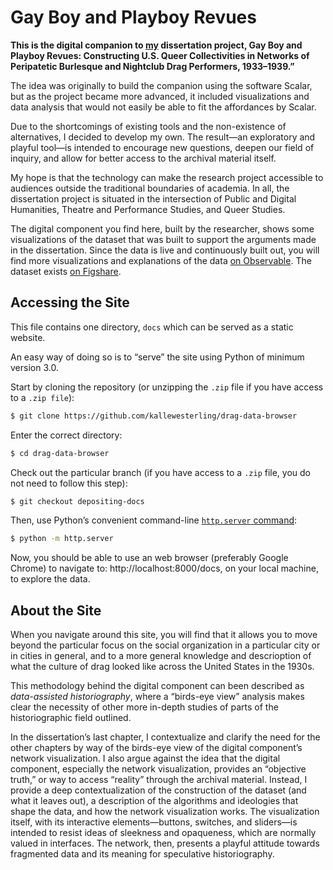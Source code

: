 # Gay Boy and Playboy Revues

**This is the digital companion to [my](https://www.westerling.nu) dissertation project, Gay Boy and Playboy Revues: Constructing U.S. Queer Collectivities in Networks of Peripatetic Burlesque and Nightclub Drag Performers, 1933–1939.”**

The idea was originally to build the companion using the software Scalar, but as the project became more advanced, it included visualizations and data analysis that would not easily be able to fit the affordances by Scalar.

Due to the shortcomings of existing tools and the non-existence of alternatives, I decided to develop my own. The result—an exploratory and playful tool—is intended to encourage new questions, deepen our field of inquiry, and allow for better access to the archival material itself.

My hope is that the technology can make the research project accessible to audiences outside the traditional boundaries of academia. In all, the dissertation project is situated in the intersection of Public and Digital Humanities, Theatre and Performance Studies, and Queer Studies.

The digital component you find here, built by the researcher, shows some visualizations of the dataset that was built to support the arguments made in the dissertation. Since the data is live and continuously built out, you will find more visualizations and explanations of the data [on Observable](https://observablehq.com/@kallewesterling). The dataset exists [on Figshare](https://doi.org/10.6084/m9.figshare.19078235.v1).

## Accessing the Site

This file contains one directory, `docs` which can be served as a static website.

An easy way of doing so is to “serve” the site using Python of minimum version 3.0.

Start by cloning the repository (or unzipping the `.zip` file if you have access to a `.zip file`):

```sh
$ git clone https://github.com/kallewesterling/drag-data-browser
```

Enter the correct directory:

```sh
$ cd drag-data-browser
```

Check out the particular branch (if you have access to a `.zip` file, you do not need to follow this step):

```sh
$ git checkout depositing-docs
```

Then, use Python’s convenient command-line [`http.server` command](https://docs.python.org/3/library/http.server.html):

```sh
$ python -m http.server
```

Now, you should be able to use an web browser (preferably Google Chrome) to navigate to: http://localhost:8000/docs, on your local machine, to explore the data.

## About the Site

When you navigate around this site, you will find that it allows you to move beyond the particular focus on the social organization in a particular city or in cities in general, and to a more general knowledge and descrioption of what the culture of drag looked like across the United States in the 1930s.

This methodology behind the digital component can been described as _data-assisted historiography_, where a “birds-eye view” analysis makes clear the necessity of other more in-depth studies of parts of the historiographic field outlined.

In the dissertation’s last chapter, I contextualize and clarify the need for the other chapters by way of the birds-eye view of the digital component’s network visualization. I also argue against the idea that the digital component, especially the network visualization, provides an “objective truth,” or way to access “reality” through the archival material. Instead, I provide a deep contextualization of the construction of the dataset (and what it leaves out), a description of the algorithms and ideologies that shape the data, and how the network visualization works. The visualization itself, with its interactive elements—buttons, switches, and sliders—is intended to resist ideas of sleekness and opaqueness, which are normally valued in interfaces. The network, then, presents a playful attitude towards fragmented data and its meaning for speculative historiography.
